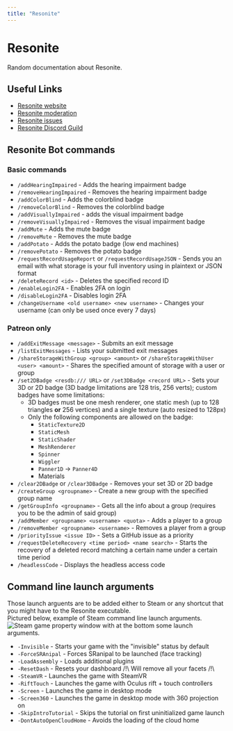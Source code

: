 ```yaml
---
title: "Resonite"
---
```


# Resonite

Random documentation about Resonite.

## Useful Links

- [Resonite website](https://resonite.com)
- [Resonite moderation](https://moderation.resonite.com)
- [Resonite issues](https://github.com/Yellow-Dog-Man/Resonite-Issues/)
- [Resonite Discord Guild](https://discord.gg/resonite)

## Resonite Bot commands

### Basic commands

- `/addHearingImpaired` - Adds the hearing impairment badge
- `/removeHearingImpaired` - Removes the hearing impairment badge
- `/addColorBlind` - Adds the colorblind badge
- `/removeColorBlind` - Removes the colorblind badge
- `/addVisuallyImpaired` - adds the visual impairment badge
- `/removeVisuallyImpaired` - Removes the visual impairment badge
- `/addMute` - Adds the mute badge
- `/removeMute` - Removes the mute badge
- `/addPotato` - Adds the potato badge (low end machines)
- `/removePotato` - Removes the potato badge
- `/requestRecordUsageReport` or `/requestRecordUsageJSON` - Sends you an email with what storage is your full inventory using in plaintext or JSON format
- `/deleteRecord <id>` - Deletes the specified record ID
- `/enableLogin2FA` - Enables 2FA on login
- `/disableLogin2FA` - Disables login 2FA
- `/changeUsername <old username> <new username>` - Changes your username (can only be used once every 7 days)

### Patreon only

- `/addExitMessage <message>` - Submits an exit message
- `/listExitMessages` - Lists your submitted exit messages
- `/shareStorageWithGroup <group> <amount>` or `/shareStorageWithUser <user> <amount>` - Shares the specified amount of storage with a user or group
- `/set2DBadge <resdb:/// URL>` or `/set3DBadge <record URL>` - Sets your 3D or 2D badge (3D badge limitations are 128 tris, 256 verts); custom badges have some limitations:
  - 3D badges must be one mesh renderer, one static mesh (up to 128 triangles **or** 256 vertices) and a single texture (auto resized to 128px)
  - Only the following components are allowed on the badge:
    - `StaticTexture2D`
    - `StaticMesh`
    - `StaticShader`
    - `MeshRenderer`
    - `Spinner`
    - `Wiggler`
    - `Panner1D` -> `Panner4D`
    - Materials 
- `/clear2DBadge` or `/clear3DBadge` - Removes your set 3D or 2D badge
- `/createGroup <groupname>` - Create a new group with the specified group name
- `/getGroupInfo <groupname>` - Gets all the info about a group (requires you to be the admin of said group)
- `/addMember <groupname> <username> <quota>` - Adds a player to a group
- `/removeMember <groupname> <username>` - Removes a player from a group
- `/priorityIssue <issue ID>` - Sets a GitHub issue as a priority
- `/requestDeleteRecovery <time period> <name search>` - Starts the recovery of a deleted record matching a certain name under a certain time period
- `/headlessCode` - Displays the headless access code

## Command line launch arguments

Those launch arguents are to be added either to Steam or any shortcut that you might have to the Resonite executable.  
Pictured below, example of Steam command line launch arguments.
![Steam game property window with at the bottom some launch arguments.](https://i.j4.lc/ShareX/2023/10/steamwebhelper_BR3O5QVVbB.png)

- `-Invisible` - Starts your game with the "invisible" status by default
- `-ForceSRAnipal` - Forces SRanipal to be launched (face tracking)
- `-LoadAssembly` - Loads additional plugins
- `-ResetDash` - Resets your dashboard /!\ Will remove all your facets /!\
- `-SteamVR` - Launches the game with SteamVR
- `-RiftTouch` - Launches the game with Oculus rift + touch controllers
- `-Screen` - Launches the game in desktop mode
- `-Screen360` - Launches the game in desktop mode with 360 projection on
- `-SkipIntroTutorial` - Skips the tutorial on first uninitialized game launch
- `-DontAutoOpenCloudHome` - Avoids the loading of the cloud home
